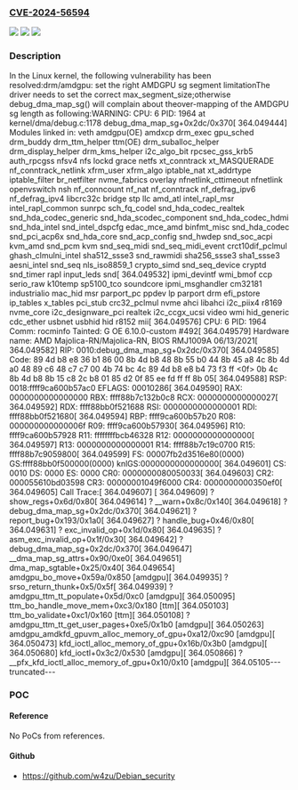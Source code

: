 ### [CVE-2024-56594](https://cve.mitre.org/cgi-bin/cvename.cgi?name=CVE-2024-56594)
![](https://img.shields.io/static/v1?label=Product&message=Linux&color=blue)
![](https://img.shields.io/static/v1?label=Version&message=1da177e4c3f41524e886b7f1b8a0c1fc7321cac2%3C%20b5807a08954fdf914ef80b49aaa6cda965ecc95c%20&color=brighgreen)
![](https://img.shields.io/static/v1?label=Vulnerability&message=n%2Fa&color=brighgreen)

### Description

In the Linux kernel, the following vulnerability has been resolved:drm/amdgpu: set the right AMDGPU sg segment limitationThe driver needs to set the correct max_segment_size;otherwise debug_dma_map_sg() will complain about theover-mapping of the AMDGPU sg length as following:WARNING: CPU: 6 PID: 1964 at kernel/dma/debug.c:1178 debug_dma_map_sg+0x2dc/0x370[  364.049444] Modules linked in: veth amdgpu(OE) amdxcp drm_exec gpu_sched drm_buddy drm_ttm_helper ttm(OE) drm_suballoc_helper drm_display_helper drm_kms_helper i2c_algo_bit rpcsec_gss_krb5 auth_rpcgss nfsv4 nfs lockd grace netfs xt_conntrack xt_MASQUERADE nf_conntrack_netlink xfrm_user xfrm_algo iptable_nat xt_addrtype iptable_filter br_netfilter nvme_fabrics overlay nfnetlink_cttimeout nfnetlink openvswitch nsh nf_conncount nf_nat nf_conntrack nf_defrag_ipv6 nf_defrag_ipv4 libcrc32c bridge stp llc amd_atl intel_rapl_msr intel_rapl_common sunrpc sch_fq_codel snd_hda_codec_realtek snd_hda_codec_generic snd_hda_scodec_component snd_hda_codec_hdmi snd_hda_intel snd_intel_dspcfg edac_mce_amd binfmt_misc snd_hda_codec snd_pci_acp6x snd_hda_core snd_acp_config snd_hwdep snd_soc_acpi kvm_amd snd_pcm kvm snd_seq_midi snd_seq_midi_event crct10dif_pclmul ghash_clmulni_intel sha512_ssse3 snd_rawmidi sha256_ssse3 sha1_ssse3 aesni_intel snd_seq nls_iso8859_1 crypto_simd snd_seq_device cryptd snd_timer rapl input_leds snd[  364.049532]  ipmi_devintf wmi_bmof ccp serio_raw k10temp sp5100_tco soundcore ipmi_msghandler cm32181 industrialio mac_hid msr parport_pc ppdev lp parport drm efi_pstore ip_tables x_tables pci_stub crc32_pclmul nvme ahci libahci i2c_piix4 r8169 nvme_core i2c_designware_pci realtek i2c_ccgx_ucsi video wmi hid_generic cdc_ether usbnet usbhid hid r8152 mii[  364.049576] CPU: 6 PID: 1964 Comm: rocminfo Tainted: G           OE      6.10.0-custom #492[  364.049579] Hardware name: AMD Majolica-RN/Majolica-RN, BIOS RMJ1009A 06/13/2021[  364.049582] RIP: 0010:debug_dma_map_sg+0x2dc/0x370[  364.049585] Code: 89 4d b8 e8 36 b1 86 00 8b 4d b8 48 8b 55 b0 44 8b 45 a8 4c 8b 4d a0 48 89 c6 48 c7 c7 00 4b 74 bc 4c 89 4d b8 e8 b4 73 f3 ff <0f> 0b 4c 8b 4d b8 8b 15 c8 2c b8 01 85 d2 0f 85 ee fd ff ff 8b 05[  364.049588] RSP: 0018:ffff9ca600b57ac0 EFLAGS: 00010286[  364.049590] RAX: 0000000000000000 RBX: ffff88b7c132b0c8 RCX: 0000000000000027[  364.049592] RDX: ffff88bb0f521688 RSI: 0000000000000001 RDI: ffff88bb0f521680[  364.049594] RBP: ffff9ca600b57b20 R08: 000000000000006f R09: ffff9ca600b57930[  364.049596] R10: ffff9ca600b57928 R11: ffffffffbcb46328 R12: 0000000000000000[  364.049597] R13: 0000000000000001 R14: ffff88b7c19c0700 R15: ffff88b7c9059800[  364.049599] FS:  00007fb2d3516e80(0000) GS:ffff88bb0f500000(0000) knlGS:0000000000000000[  364.049601] CS:  0010 DS: 0000 ES: 0000 CR0: 0000000080050033[  364.049603] CR2: 000055610bd03598 CR3: 00000001049f6000 CR4: 0000000000350ef0[  364.049605] Call Trace:[  364.049607]  <TASK>[  364.049609]  ? show_regs+0x6d/0x80[  364.049614]  ? __warn+0x8c/0x140[  364.049618]  ? debug_dma_map_sg+0x2dc/0x370[  364.049621]  ? report_bug+0x193/0x1a0[  364.049627]  ? handle_bug+0x46/0x80[  364.049631]  ? exc_invalid_op+0x1d/0x80[  364.049635]  ? asm_exc_invalid_op+0x1f/0x30[  364.049642]  ? debug_dma_map_sg+0x2dc/0x370[  364.049647]  __dma_map_sg_attrs+0x90/0xe0[  364.049651]  dma_map_sgtable+0x25/0x40[  364.049654]  amdgpu_bo_move+0x59a/0x850 [amdgpu][  364.049935]  ? srso_return_thunk+0x5/0x5f[  364.049939]  ? amdgpu_ttm_tt_populate+0x5d/0xc0 [amdgpu][  364.050095]  ttm_bo_handle_move_mem+0xc3/0x180 [ttm][  364.050103]  ttm_bo_validate+0xc1/0x160 [ttm][  364.050108]  ? amdgpu_ttm_tt_get_user_pages+0xe5/0x1b0 [amdgpu][  364.050263]  amdgpu_amdkfd_gpuvm_alloc_memory_of_gpu+0xa12/0xc90 [amdgpu][  364.050473]  kfd_ioctl_alloc_memory_of_gpu+0x16b/0x3b0 [amdgpu][  364.050680]  kfd_ioctl+0x3c2/0x530 [amdgpu][  364.050866]  ? __pfx_kfd_ioctl_alloc_memory_of_gpu+0x10/0x10 [amdgpu][  364.05105---truncated---

### POC

#### Reference
No PoCs from references.

#### Github
- https://github.com/w4zu/Debian_security

